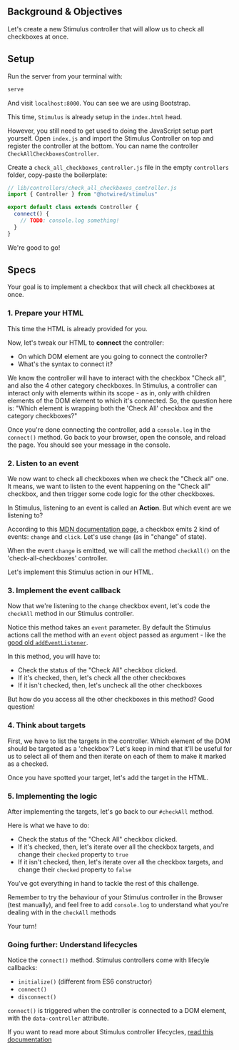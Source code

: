 ## Background & Objectives

Let's create a new Stimulus controller that will allow us to check all checkboxes at once.

## Setup

Run the server from your terminal with:

```bash
serve
```

And visit `localhost:8000`. You can see we are using Bootstrap.

This time, `Stimulus` is already setup in the `index.html` head.

However, you still need to get used to doing the JavaScript setup part yourself. Open `index.js` and import the Stimulus Controller on top and register the controller at the bottom. You can name the controller `CheckAllCheckboxesController`.

Create a `check_all_checkboxes_controller.js` file in the empty `controllers` folder, copy-paste the boilerplate:
```javascript
// lib/controllers/check_all_checkboxes_controller.js
import { Controller } from "@hotwired/stimulus"

export default class extends Controller {
  connect() {
    // TODO: console.log something!
  }
}
```

We're good to go!

## Specs

Your goal is to implement a checkbox that will check all checkboxes at once.

### 1. Prepare your HTML

This time the HTML is already provided for you.

Now, let's tweak our HTML to **connect** the controller:
- On which DOM element are you going to connect the controller?
- What's the syntax to connect it?

We know the controller will have to interact with the checkbox "Check all", and also the 4 other category checkboxes. In Stimulus, a controller can interact only with elements within its scope - as in, only with children elements of the DOM element to which it's connected. So, the question here is: "Which element is wrapping both the 'Check All' checkbox and the category checkboxes?"

Once you're done connecting the controller, add a `console.log` in the `connect()` method. Go back to your browser, open the console, and reload the page. You should see your message in the console.

### 2. Listen to an event

We now want to check all checkboxes when we check the "Check all" one. It means, we want to listen to the event happening on the "Check all" checkbox, and then trigger some code logic for the other checkboxes.

In Stimulus, listening to an event is called an **Action**. But which event are we listening to?

According to this [MDN documentation page](https://developer.mozilla.org/en-US/docs/Web/HTML/Element/input/checkbox), a checkbox emits 2 kind of events: `change` and `click`. Let's use `change` (as in "change" of state).

When the event `change` is emitted, we will call the method `checkAll()` on the 'check-all-checkboxes' controller.

Let's implement this Stimulus action in our HTML.

### 3. Implement the event callback

Now that we're listening to the `change` checkbox event, let's code the `checkAll` method in our Stimulus controller.

Notice this method takes an `event` parameter. By default the Stimulus actions call the method with an `event` object passed as argument - like the [good old `addEventListener`](https://developer.mozilla.org/en-US/docs/Web/API/EventTarget/addEventListener).

In this method, you will have to:
- Check the status of the "Check All" checkbox clicked.
- If it's checked, then, let's check all the other checkboxes
- If it isn't checked, then, let's uncheck all the other checkboxes

But how do you access all the other checkboxes in this method? Good question!

### 4. Think about targets

First, we have to list the targets in the controller. Which element of the DOM should be targeted as a 'checkbox'? Let's keep in mind that it'll be useful for us to select all of them and then iterate on each of them to make it marked as a checked.

Once you have spotted your target, let's add the target in the HTML.

### 5. Implementing the logic

After implementing the targets, let's go back to our `#checkAll` method.

Here is what we have to do:
- Check the status of the "Check All" checkbox clicked.
- If it's checked, then, let's iterate over all the checkbox targets, and change their `checked` property to `true`
- If it isn't checked, then, let's iterate over all the checkbox targets, and change their `checked` property to `false`

You've got everything in hand to tackle the rest of this challenge.

Remember to try the behaviour of your Stimulus controller in the Browser (test manually), and feel free to add `console.log` to understand what you're dealing with in the `checkAll` methods

Your turn!

### Going further: Understand lifecycles

Notice the `connect()` method. Stimulus controllers come with lifecyle callbacks:
- `initialize()` (different from ES6 constructor)
- `connect()`
- `disconnect()`

`connect()` is triggered when the controller is connected to a DOM element, with the `data-controller` attribute.

If you want to read more about Stimulus controller lifecycles, [read this documentation](https://stimulus.hotwire.dev/reference/lifecycle-callbacks)
